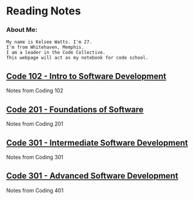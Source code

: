 # Reading Notes

### About Me:  

    My name is Kelsee Watts. I'm 27.  
    I'm from Whitehaven, Memphis.  
    I am a leader in the Code Collective.  
    This webpage will act as my notebook for code school.

## [Code 102 - Intro to Software Development](/Reading-Notes/102/)

Notes from Coding 102

## [Code 201 - Foundations of Software](/Reading-Notes/201)

Notes from Coding 201

## [Code 301 - Intermediate Software Development](/Reading-Notes/301)

Notes from Coding 301

## [Code 301 - Advanced Software Development](/Reading-Notes/401)

Notes from Coding 401